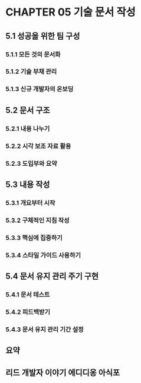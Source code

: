 # CHAPTER 05 기술 문서 작성

## 5.1 성공을 위한 팀 구성

### 5.1.1 모든 것의 문서화

### 5.1.2 기술 부채 관리

### 5.1.3 신규 개발자의 온보딩

## 5.2 문서 구조

### 5.2.1 내용 나누기

### 5.2.2 시각 보조 자료 활용

### 5.2.3 도입부와 요약

## 5.3 내용 작성

### 5.3.1 개요부터 시작

### 5.3.2 구체적인 지침 작성

### 5.3.3 핵심에 집중하기

### 5.3.4 스타일 가이드 사용하기

## 5.4 문서 유지 관리 주기 구현

### 5.4.1 문서 테스트

### 5.4.2 피드백받기

### 5.4.3 문서 유지 관리 기간 설정

## 요약

## 리드 개발자 이야기 에디디옹 아식포
